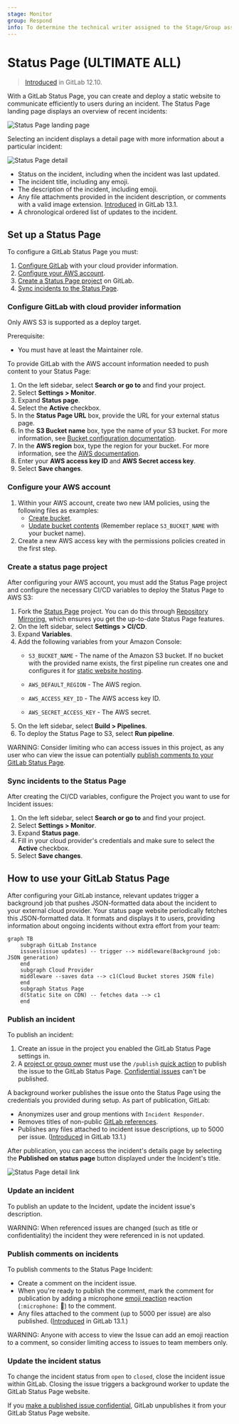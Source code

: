 ```yaml
---
stage: Monitor
group: Respond
info: To determine the technical writer assigned to the Stage/Group associated with this page, see https://about.gitlab.com/handbook/product/ux/technical-writing/#assignments
---
```


# Status Page **(ULTIMATE ALL)**

> [Introduced](https://gitlab.com/groups/gitlab-org/-/epics/2479) in GitLab 12.10.

With a GitLab Status Page, you can create and deploy a static website to communicate
efficiently to users during an incident. The Status Page landing page displays an
overview of recent incidents:

![Status Page landing page](img/status_page_incidents_v12_10.png)

Selecting an incident displays a detail page with more information about a particular incident:

![Status Page detail](img/status_page_detail_v12_10.png)

- Status on the incident, including when the incident was last updated.
- The incident title, including any emoji.
- The description of the incident, including emoji.
- Any file attachments provided in the incident description, or comments with a
  valid image extension. [Introduced](https://gitlab.com/gitlab-org/gitlab/-/issues/205166) in GitLab 13.1.
- A chronological ordered list of updates to the incident.

## Set up a Status Page

To configure a GitLab Status Page you must:

1. [Configure GitLab](#configure-gitlab-with-cloud-provider-information) with your
   cloud provider information.
1. [Configure your AWS account](#configure-your-aws-account).
1. [Create a Status Page project](#create-a-status-page-project) on GitLab.
1. [Sync incidents to the Status Page](#sync-incidents-to-the-status-page).

### Configure GitLab with cloud provider information

Only AWS S3 is supported as a deploy target.

Prerequisite:

- You must have at least the Maintainer role.

To provide GitLab with the AWS account information needed to push content to your Status Page:

1. On the left sidebar, select **Search or go to** and find your project.
1. Select **Settings > Monitor**.
1. Expand **Status page**.
1. Select the **Active** checkbox.
1. In the **Status Page URL** box, provide the URL for your external status page.
1. In the **S3 Bucket name** box, type the name of your S3 bucket. For more information, see
   [Bucket configuration documentation](https://docs.aws.amazon.com/AmazonS3/latest/dev/HostingWebsiteOnS3Setup.html).
1. In the **AWS region** box, type the region for your bucket. For more information, see the
   [AWS documentation](https://github.com/aws/aws-sdk-ruby#configuration).
1. Enter your **AWS access key ID** and **AWS Secret access key**.
1. Select **Save changes**.

### Configure your AWS account

1. Within your AWS account, create two new IAM policies, using the following files
   as examples:
    - [Create bucket](https://gitlab.com/gitlab-org/status-page/-/blob/master/deploy/etc/s3_create_policy.json).
    - [Update bucket contents](https://gitlab.com/gitlab-org/status-page/-/blob/master/deploy/etc/s3_update_bucket_policy.json) (Remember replace `S3_BUCKET_NAME` with your bucket name).
1. Create a new AWS access key with the permissions policies created in the first step.

### Create a status page project

After configuring your AWS account, you must add the Status Page project and configure
the necessary CI/CD variables to deploy the Status Page to AWS S3:

1. Fork the [Status Page](https://gitlab.com/gitlab-org/status-page) project.
   You can do this through [Repository Mirroring](https://gitlab.com/gitlab-org/status-page#repository-mirroring),
   which ensures you get the up-to-date Status Page features.
1. On the left sidebar, select **Settings > CI/CD**.
1. Expand **Variables**.
1. Add the following variables from your Amazon Console:
   - `S3_BUCKET_NAME` - The name of the Amazon S3 bucket.
     If no bucket with the provided name exists, the first pipeline run creates
     one and configures it for
     [static website hosting](https://docs.aws.amazon.com/AmazonS3/latest/dev/HostingWebsiteOnS3Setup.html).

   - `AWS_DEFAULT_REGION` - The AWS region.
   - `AWS_ACCESS_KEY_ID` - The AWS access key ID.
   - `AWS_SECRET_ACCESS_KEY` - The AWS secret.
1. On the left sidebar, select **Build > Pipelines**.
1. To deploy the Status Page to S3, select **Run pipeline**.

WARNING:
Consider limiting who can access issues in this project, as any user who can view
the issue can potentially [publish comments to your GitLab Status Page](#publish-comments-on-incidents).

### Sync incidents to the Status Page

After creating the CI/CD variables, configure the Project you want to use for
Incident issues:

1. On the left sidebar, select **Search or go to** and find your project.
1. Select **Settings > Monitor**.
1. Expand **Status page**.
1. Fill in your cloud provider's credentials and make sure to select the **Active** checkbox.
1. Select **Save changes**.

## How to use your GitLab Status Page

After configuring your GitLab instance, relevant updates trigger a background job
that pushes JSON-formatted data about the incident to your external cloud provider.
Your status page website periodically fetches this JSON-formatted data. It formats
and displays it to users, providing information about ongoing incidents without
extra effort from your team:

```mermaid
graph TB
    subgraph GitLab Instance
    issues(issue updates) -- trigger --> middleware(Background job: JSON generation)
    end
    subgraph Cloud Provider
    middleware --saves data --> c1(Cloud Bucket stores JSON file)
    end
    subgraph Status Page
    d(Static Site on CDN) -- fetches data --> c1
    end
```

### Publish an incident

To publish an incident:

1. Create an issue in the project you enabled the GitLab Status Page settings in.
1. A [project or group owner](../../user/permissions.md) must use the
   `/publish` [quick action](../../user/project/quick_actions.md) to publish the
   issue to the GitLab Status Page. [Confidential issues](../../user/project/issues/confidential_issues.md) can't be published.

A background worker publishes the issue onto the Status Page using the credentials
you provided during setup. As part of publication, GitLab:

- Anonymizes user and group mentions with `Incident Responder`.
- Removes titles of non-public [GitLab references](../../user/markdown.md#gitlab-specific-references).
- Publishes any files attached to incident issue descriptions, up to 5000 per issue.
  ([Introduced](https://gitlab.com/gitlab-org/gitlab/-/issues/205166) in GitLab 13.1.)

After publication, you can access the incident's details page by selecting the
**Published on status page** button displayed under the Incident's title.

![Status Page detail link](img/status_page_detail_link_v13_1.png)

### Update an incident

To publish an update to the Incident, update the incident issue's description.

WARNING:
When referenced issues are changed (such as title or confidentiality) the incident
they were referenced in is not updated.

### Publish comments on incidents

To publish comments to the Status Page Incident:

- Create a comment on the incident issue.
- When you're ready to publish the comment, mark the comment for publication by
  adding a microphone [emoji reaction](../../user/award_emojis.md)
  reaction (`:microphone:` 🎤) to the comment.
- Any files attached to the comment (up to 5000 per issue) are also published.
  ([Introduced](https://gitlab.com/gitlab-org/gitlab/-/issues/205166) in GitLab 13.1.)

WARNING:
Anyone with access to view the Issue can add an emoji reaction to a comment, so
consider limiting access to issues to team members only.

### Update the incident status

To change the incident status from `open` to `closed`, close the incident issue
within GitLab. Closing the issue triggers a background worker to update the
GitLab Status Page website.

If you
[make a published issue confidential](../../user/project/issues/confidential_issues.md#make-an-issue-confidential),
GitLab unpublishes it from your GitLab Status Page website.
